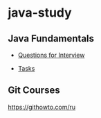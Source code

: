 # java-study

## Java Fundamentals
    
- [Questions for Interview](https://github.com/enFaust/java-study/blob/main/Java%20Fundamentals/questions_for_interview.md)

- [Tasks](https://github.com/enFaust/java-study/blob/main/JavaFundamentals/tasks.md)

## Git Courses

https://githowto.com/ru
